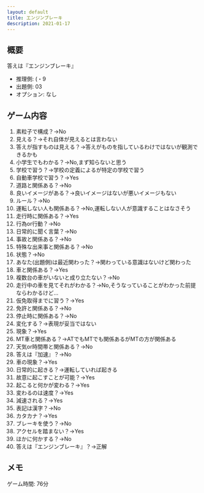 ```yaml
---
layout: default
title: エンジンブレーキ
description: 2021-01-17
---
```


## 概要

答えは『エンジンブレーキ』

- 推理側: (・9
- 出題側: 03
- オプション: なし

## ゲーム内容

1. 素粒子で構成？→No
2. 見える？→それ自体が見えるとは言わない
3. 答えが指すものは見える？→答えがものを指しているわけではないが観測できるかも
4. 小学生でもわかる？→No,まず知らないと思う
5. 学校で習う？→学校の定義によるが特定の学校で習う
6. 自動車学校で習う？→Yes
7. 道路と関係ある？→No
8. 良いイメージがある？→良いイメージはないが悪いイメージもない
9. ルール？→No
10. 運転しない人も関係ある？→No,運転しない人が意識することはなさそう
11. 走行時に関係ある？→Yes
12. 行為or行動？→No
13. 日常的に聞く言葉？→No
14. 事故と関係ある？→No
15. 特殊な出来事と関係ある？→No
16. 状態？→No
17. あなた(出題側)は最近関わった？→関わっている意識はないけど関わった
18. 車と関係ある？→Yes
19. 複数台の車がいないと成り立たない？→No
20. 走行中の車を見てそれがわかる？→No,そうなっていることがわかった前提ならわかるけど…
21. 仮免取得までに習う？→Yes
22. 免許と関係ある？→No
23. 停止時に関係ある？→No
24. 変化する？→表現が妥当ではない
25. 現象？→Yes
26. MT車と関係ある？→ATでもMTでも関係あるがMTの方が関係ある
27. 天気or時間帯と関係ある？→No
28. 答えは『加速』？→No
29. 車の現象？→Yes
30. 日常的に起きる？→運転していれば起きる
31. 故意に起こすことが可能？→Yes
32. 起こると何かが変わる？→Yes
33. 変わるのは速度？→Yes
34. 減速される？→Yes
35. 表記は漢字？→No
36. カタカナ？→Yes
37. ブレーキを使う？→No
38. アクセルを踏まない？→Yes
39. ほかに何かする？→No
40. 答えは『エンジンブレーキ』？→正解

## メモ

ゲーム時間: 76分
